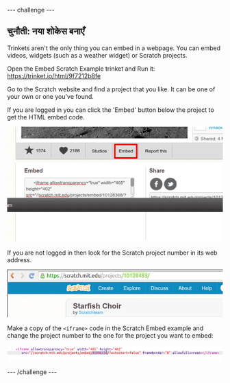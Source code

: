 \--- challenge \---

## चुनौती: नया शोकेस बनाएँ

Trinkets aren't the only thing you can embed in a webpage. You can embed videos, widgets (such as a weather widget) or Scratch projects.

Open the Embed Scratch Example trinket and Run it: <https://trinket.io/html/9f7212b8fe>

Go to the Scratch website and find a project that you like. It can be one of your own or one you've found.

If you are logged in you can click the 'Embed' button below the project to get the HTML embed code.

![स्क्रीनशॉट](images/scratch-embed.png)

If you are not logged in then look for the Scratch project number in its web address.

![स्क्रीनशॉट](images/scratch-project-number.png)

Make a copy of the `<iframe>` code in the Scratch Embed example and change the project number to the one for the project you want to embed:

![स्क्रीनशॉट](images/scratch-iframe.png)

\--- /challenge \---